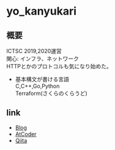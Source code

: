# yo_kanyukari
## 概要
ICTSC 2019,2020運営  
関心: インフラ、ネットワーク  
HTTPとかのプロトコルも気になり始めた。
  
- 基本構文が書ける言語  
C,C++,Go,Python  
Terraform(さくらのくらうど)
  
## link
- [Blog](yokanyukari.hatenablog.com)  
- [AtCoder](https://atcoder.jp/users/yo_kanyukari)  
- [Qiita](https://qiita.com/yo_kanyukari)  
